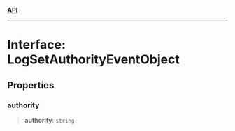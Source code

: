 [**API**](../../../README.md)

***

# Interface: LogSetAuthorityEventObject

## Properties

### authority

> **authority**: `string`

